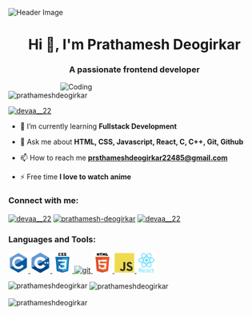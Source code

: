 ![Header Image](https://media.dev.to/cdn-cgi/image/width=1000,height=420,fit=cover,gravity=auto,format=auto/https%3A%2F%2Fdev-to-uploads.s3.amazonaws.com%2Fi%2F0wr3qsekbmgepdgu9zyj.jpg)

<h1 align="center">Hi 👋, I'm Prathamesh Deogirkar</h1>
<h3 align="center">A passionate frontend developer</h3>
<img align="right" alt="Coding" width="400" src="https://media.tenor.com/rePDfDWO3XoAAAAd/hacking.gif">

<p align="left"> <img src="https://komarev.com/ghpvc/?username=prathameshdeogirkar&label=Profile%20views&color=0e75b6&style=flat" alt="prathameshdeogirkar" /> </p>

<p align="left"> <a href="https://twitter.com/devaa__22" target="blank"><img src="https://img.shields.io/twitter/follow/devaa__22?logo=twitter&style=for-the-badge" alt="devaa__22" /></a> </p>

- 🌱 I’m currently learning **Fullstack Development**

- 💬 Ask me about **HTML, CSS, Javascript, React, C, C++, Git, Github**

- 📫 How to reach me **prsthameshdeogirkar22485@gmail.com**

- ⚡ Free time **I love to watch anime**

<h3 align="left">Connect with me:</h3>
<p align="left">
<a href="https://twitter.com/devaa__22" target="blank"><img align="center" src="https://raw.githubusercontent.com/rahuldkjain/github-profile-readme-generator/master/src/images/icons/Social/twitter.svg" alt="devaa__22" height="30" width="40" /></a>
<a href="https://linkedin.com/in/prathamesh-deogirkar" target="blank"><img align="center" src="https://raw.githubusercontent.com/rahuldkjain/github-profile-readme-generator/master/src/images/icons/Social/linked-in-alt.svg" alt="prathamesh-deogirkar" height="30" width="40" /></a>
<a href="https://instagram.com/devaa__22" target="blank"><img align="center" src="https://raw.githubusercontent.com/rahuldkjain/github-profile-readme-generator/master/src/images/icons/Social/instagram.svg" alt="devaa__22" height="30" width="40" /></a>
</p>

<h3 align="left">Languages and Tools:</h3>
<p align="left"> <a href="https://www.cprogramming.com/" target="_blank" rel="noreferrer"> <img src="https://raw.githubusercontent.com/devicons/devicon/master/icons/c/c-original.svg" alt="c" width="40" height="40"/> </a> <a href="https://www.w3schools.com/cpp/" target="_blank" rel="noreferrer"> <img src="https://raw.githubusercontent.com/devicons/devicon/master/icons/cplusplus/cplusplus-original.svg" alt="cplusplus" width="40" height="40"/> </a> <a href="https://www.w3schools.com/css/" target="_blank" rel="noreferrer"> <img src="https://raw.githubusercontent.com/devicons/devicon/master/icons/css3/css3-original-wordmark.svg" alt="css3" width="40" height="40"/> </a> <a href="https://git-scm.com/" target="_blank" rel="noreferrer"> <img src="https://www.vectorlogo.zone/logos/git-scm/git-scm-icon.svg" alt="git" width="40" height="40"/> </a> <a href="https://www.w3.org/html/" target="_blank" rel="noreferrer"> <img src="https://raw.githubusercontent.com/devicons/devicon/master/icons/html5/html5-original-wordmark.svg" alt="html5" width="40" height="40"/> </a> <a href="https://developer.mozilla.org/en-US/docs/Web/JavaScript" target="_blank" rel="noreferrer"> <img src="https://raw.githubusercontent.com/devicons/devicon/master/icons/javascript/javascript-original.svg" alt="javascript" width="40" height="40"/> </a> <a href="https://reactjs.org/" target="_blank" rel="noreferrer"> <img src="https://raw.githubusercontent.com/devicons/devicon/master/icons/react/react-original-wordmark.svg" alt="react" width="40" height="40"/> </a> </p>

<p><img align="left" src="https://github-readme-stats.vercel.app/api/top-langs?username=prathameshdeogirkar&show_icons=true&locale=en&layout=compact" alt="prathameshdeogirkar" /></p>

<p>&nbsp;<img align="center" src="https://github-readme-stats.vercel.app/api?username=prathameshdeogirkar&show_icons=true&locale=en" alt="prathameshdeogirkar" /></p>

<p><img align="center" src="https://github-readme-streak-stats.herokuapp.com/?user=prathameshdeogirkar&" alt="prathameshdeogirkar" /></p>
